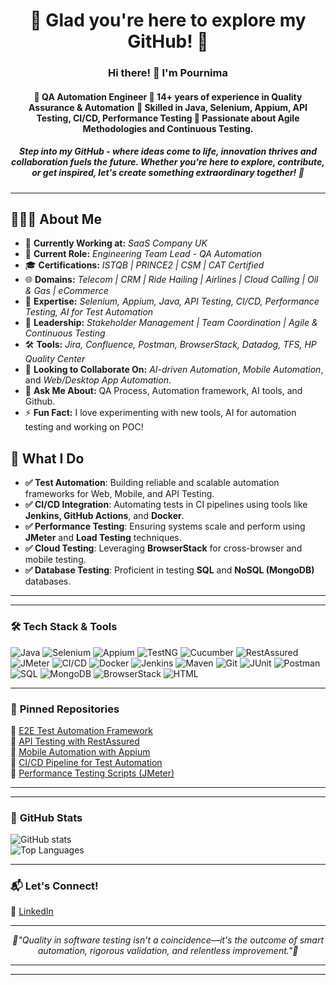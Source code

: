 <h1 align="center">🌟 Glad you're here to explore my GitHub! 🌟</h1>
<p align="center">
  <h3  align="center"> Hi there! 👋 I'm Pournima  </h3>
 
 <h4 align="center"> 🚀 QA Automation Engineer 🔹 14+ years of experience in <strong> Quality Assurance & Automation </strong> 🔹 Skilled in <strong> Java, Selenium, Appium, API Testing, CI/CD, Performance Testing </strong> 🔹 Passionate about <strong> Agile Methodologies </strong> and <strong> Continuous Testing. </strong>  
 </h4>
</p>
 

<p> <h5 align="center"> <i> <em> Step into my GitHub - where ideas come to life, innovation thrives and collaboration fuels the future. 
 Whether you're here to explore, contribute, or get inspired, let's create something extraordinary together! 🚀 </i></em></h5></p>


---

<h2>👩🏻‍💻 About Me 
</h2>
</p>
<p align="center">
<ul>  
  
<li>🏢 <strong>Currently Working at:</strong> <em>SaaS Company UK </em></li>
<li>🔭 <strong>Current Role:</strong> <em>Engineering Team Lead - QA Automation</em></li>
<li>🎓 <strong>Certifications:</strong> <em>ISTQB | PRINCE2 | CSM | CAT Certified</em></li>
<li>🌐 <strong>Domains:</strong> <em>Telecom | CRM | Ride Hailing | Airlines | Cloud Calling | Oil & Gas | eCommerce</em></li>
<li>🤖 <strong>Expertise:</strong> <em>Selenium, Appium, Java, API Testing, CI/CD, Performance Testing, AI for Test Automation</em></li>
<li>💼 <strong>Leadership:</strong> <em>Stakeholder Management | Team Coordination | Agile & Continuous Testing</em></li>
<li>🛠️ <strong>Tools:</strong> <em>Jira, Confluence, Postman, BrowserStack, Datadog, TFS, HP Quality Center</em></li>

   </li>
    <li>👯 <strong>Looking to Collaborate On:</strong> <em>AI-driven Automation</em>, <em>Mobile Automation</em>, and <em>Web/Desktop App Automation</em>.</li>
    <li>💬 <strong>Ask Me About:</strong> QA Process, Automation framework, AI tools, and Github.</li>
    <li>⚡ <strong>Fun Fact:</strong> I love experimenting with new tools, AI for automation testing and working on POC!</li>
    
  </p>
</ul>



## 🚀 **What I Do**  
- **✅ Test Automation**: Building reliable and scalable automation frameworks for Web, Mobile, and API Testing.
- **✅ CI/CD Integration**: Automating tests in CI pipelines using tools like **Jenkins, GitHub Actions**, and **Docker**.
- **✅ Performance Testing**: Ensuring systems scale and perform using **JMeter** and **Load Testing** techniques.
- **✅ Cloud Testing**: Leveraging **BrowserStack** for cross-browser and mobile testing.
- **✅ Database Testing**: Proficient in testing **SQL** and **NoSQL (MongoDB)** databases.

---
---

### 🛠️ **Tech Stack & Tools**
![Java](https://img.shields.io/badge/Java-ED8B00?style=flat&logo=java&logoColor=white)
![Selenium](https://img.shields.io/badge/Selenium-43B02A?style=flat&logo=selenium&logoColor=white)
![Appium](https://img.shields.io/badge/Appium-9C27B0?style=flat&logo=appium&logoColor=white)
![TestNG](https://img.shields.io/badge/TestNG-FF6F00?style=flat)
![Cucumber](https://img.shields.io/badge/Cucumber-23D300?style=flat&logo=cucumber&logoColor=white)
![RestAssured](https://img.shields.io/badge/RestAssured-4CAF50?style=flat)
![JMeter](https://img.shields.io/badge/JMeter-E2231A?style=flat&logo=apachejmeter&logoColor=white)
![CI/CD](https://img.shields.io/badge/CI/CD-004880?style=flat&logo=githubactions&logoColor=white)
![Docker](https://img.shields.io/badge/Docker-2496ED?style=flat&logo=docker&logoColor=white)
![Jenkins](https://img.shields.io/badge/Jenkins-D24939?style=flat&logo=jenkins&logoColor=white)
![Maven](https://img.shields.io/badge/Maven-C71A36?style=flat&logo=apachemaven&logoColor=white)
![Git](https://img.shields.io/badge/Git-F05032?style=flat&logo=git&logoColor=white)
![JUnit](https://img.shields.io/badge/JUnit-25A162?style=flat&logo=junit&logoColor=white)
![Postman](https://img.shields.io/badge/Postman-FF6C37?style=flat&logo=postman&logoColor=white)
![SQL](https://img.shields.io/badge/SQL-4479A1?style=flat&logo=mysql&logoColor=white)
![MongoDB](https://img.shields.io/badge/MongoDB-47A248?style=flat&logo=mongodb&logoColor=white)
![BrowserStack](https://img.shields.io/badge/BrowserStack-FF7A00?style=flat&logo=browserstack&logoColor=white)
![HTML](https://img.shields.io/badge/HTML5-E34F26?style=flat&logo=html5&logoColor=white)


---

### 📌 **Pinned Repositories**
🌟 [E2E Test Automation Framework](https://github.com/yourusername/e2e-automation)  
🌟 [API Testing with RestAssured](https://github.com/yourusername/api-testing)  
🌟 [Mobile Automation with Appium](https://github.com/yourusername/appium-framework)  
🌟 [CI/CD Pipeline for Test Automation](https://github.com/yourusername/ci-cd-testing)  
🌟 [Performance Testing Scripts (JMeter)](https://github.com/yourusername/jmeter-scripts)  

---
---

### 🚀 **GitHub Stats**
![GitHub stats](https://github-readme-stats.vercel.app/api?username=QApournima&show_icons=true&theme=dark)  
![Top Languages](https://github-readme-stats.vercel.app/api/top-langs/?username=QApournima&layout=compact&theme=dark)  

---

### 📬 **Let's Connect!**
🔗 [LinkedIn](https://www.linkedin.com/in/yourprofile/)  

--- 

<p align="center"> <i> <em> 💫"Quality in software testing isn’t a coincidence—it's the outcome of smart automation, rigorous validation, and relentless improvement."💫 </i></em></p>

---
---
